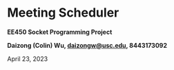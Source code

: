 # Meeting Scheduler

**EE450 Socket Programming Project**

**Daizong (Colin) Wu, daizongw@usc.edu, 8443173092**

April 23, 2023

